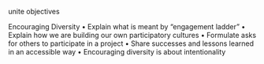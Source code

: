 unite objectives

Encouraging Diversity
    •    Explain what is meant by “engagement ladder”
    •    Explain how we are building our own participatory cultures
    •    Formulate asks for others to participate in a project
    •    Share successes and lessons learned in an accessible way
    •    Encouraging diversity is about intentionality